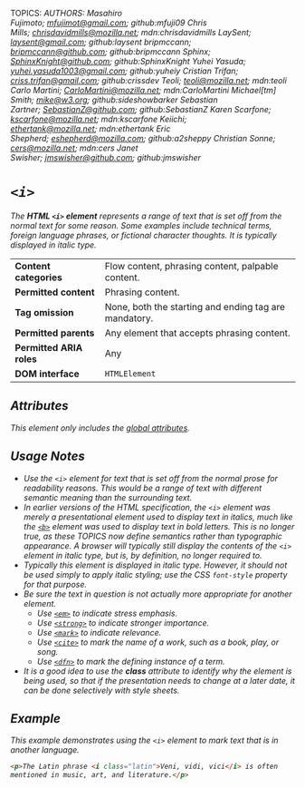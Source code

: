 TOPICS: <i>
AUTHORS: Masahiro Fujimoto; mfujimot@gmail.com; github:mfuji09
         Chris Mills; chrisdavidmills@mozilla.net; mdn:chrisdavidmills
         LaySent; laysent@gmail.com; github:laysent
         bripmccann; bripmccann@github.com; github:bripmccann
         Sphinx; SphinxKnight@github.com; github:SphinxKnight
         Yuhei Yasuda; yuhei.yasuda1003@gmail.com; github:yuheiy
         Cristian Trifan; criss.trifan@gmail.com; github:crissdev
         Teoli; teoli@mozilla.net; mdn:teoli
         Carlo Martini; CarloMartini@mozilla.net; mdn:CarloMartini
         Michael[tm] Smith; mike@w3.org; github:sideshowbarker
         Sebastian Zartner; SebastianZ@github.com; github:SebastianZ
         Karen Scarfone; kscarfone@mozilla.net; mdn:kscarfone
         Keiichi; ethertank@mozilla.net; mdn:ethertank
         Eric Shepherd; eshepherd@mozilla.com; github:a2sheppy
         Christian Sonne; cers@mozilla.net; mdn:cers
         Janet Swisher; jmswisher@github.com; github:jmswisher

# `<i>`

The **HTML `<i>` element** represents a range of text that is set off from the normal text for some
reason. Some examples include technical terms, foreign language phrases, or fictional character thoughts.
It is typically displayed in italic type.

|  |  |
| :-- | :-- |
| **Content categories** | Flow content, phrasing content, palpable content.|
| **Permitted content** | Phrasing content.|
| **Tag omission** | None, both the starting and ending tag are mandatory.|
| **Permitted parents** | Any element that accepts phrasing content.|
| **Permitted ARIA roles** | Any |
| **DOM interface** | `HTMLElement` |

## Attributes

This element only includes the [global attributes](https://wiki.developer.mozilla.org/en-US/docs/HTML/Global_attributes).

## Usage Notes

- Use the `<i>` element for text that is set off from the normal prose for readability reasons.
This would be a range of text with different semantic meaning than the surrounding text.
- In earlier versions of the HTML specification, the `<i>` element was merely a presentational
element used to display text in italics, much like the [`<b>`](/en/webfrontend/<b>) element was
used to display text in bold letters. This is no longer true, as these TOPICS now define semantics
rather than typographic appearance. A browser will typically still display the contents of the `<i>`
element in italic type, but is, by definition, no longer required to.
- Typically this element is displayed in italic type. However, it should not be used simply to apply
italic styling; use the CSS `font-style` property for that purpose.
- Be sure the text in question is not actually more appropriate for another element.
    - Use [`<em>`](/en/webfrontend/<em>) to indicate stress emphasis.
    - Use [`<strong>`](/en/webfrontend/<strong>) to indicate stronger importance.
    - Use [`<mark>`](/en/webfrontend/<mark>) to indicate relevance.
    - Use [`<cite>`](/en/webfrontend/<cite>) to mark the name of a work, such as a book, play, or song.
    - Use [`<dfn>`](/en/webfrontend/<dfn>) to mark the defining instance of a term.
- It is a good idea to use the **class** attribute to identify why the element is being used,
so that if the presentation needs to change at a later date, it can be done selectively with style sheets.

## Example

This example demonstrates using the `<i>` element to mark text that is in another language.

```html
<p>The Latin phrase <i class="latin">Veni, vidi, vici</i> is often
mentioned in music, art, and literature.</p>
```
